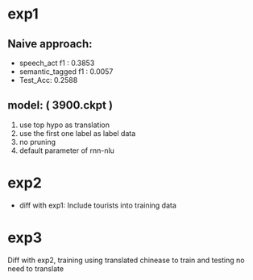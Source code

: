 # exp1

## Naive approach:
- speech_act f1 : 0.3853
- semantic_tagged f1 : 0.0057
- Test_Acc: 0.2588

## model:  ( 3900.ckpt )
1. use top hypo as translation
2. use the first one label as label data
3. no pruning
4. default parameter of rnn-nlu

# exp2
- diff with exp1: Include tourists into training data

# exp3
Diff with exp2, training using translated chinease to train and testing no need to translate

